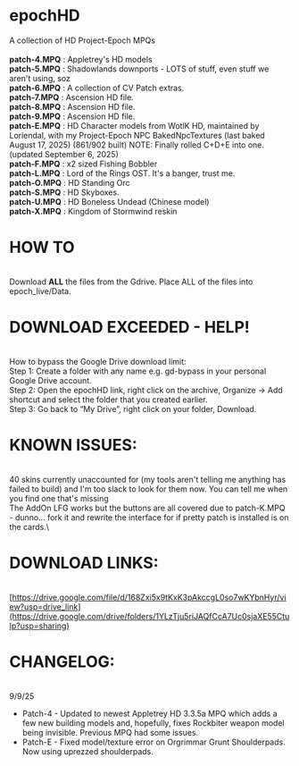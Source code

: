 # epochHD
A collection of HD Project-Epoch MPQs\
\
**patch-4.MPQ** : Appletrey's HD models\
**patch-5.MPQ** : Shadowlands downports  - LOTS of stuff, even stuff we aren't using, soz\
**patch-6.MPQ** : A collection of CV Patch extras.\
**patch-7.MPQ** : Ascension HD file.\
**patch-8.MPQ** : Ascension HD file.\
**patch-9.MPQ** : Ascension HD file.\
**patch-E.MPQ** : HD Character models from WotlK HD, maintained by Loriendal, with my Project-Epoch NPC BakedNpcTextures (last baked August 17, 2025) (861/902 built) NOTE: Finally rolled C+D+E into one. (updated September 6, 2025)\
**patch-F.MPQ** : x2 sized Fishing Bobbler\
**patch-L.MPQ** : Lord of the Rings OST. It's a banger, trust me.\
**patch-O.MPQ** : HD Standing Orc\
**patch-S.MPQ** : HD Skyboxes.\
**patch-U.MPQ** : HD Boneless Undead (Chinese model)\
**patch-X.MPQ** : Kingdom of Stormwind reskin

# HOW TO
\
Download **ALL** the files from the Gdrive. Place ALL of the files into epoch_live/Data.

# DOWNLOAD EXCEEDED - HELP!
\
How to bypass the Google Drive download limit: \
Step 1: Create a folder with any name e.g. gd-bypass in your personal Google Drive account.\
Step 2: Open the epochHD link, right click on the archive, Organize -> Add shortcut and select the folder that you created earlier.\
Step 3: Go back to “My Drive”, right click on your folder, Download.

# KNOWN ISSUES:
\
40 skins currently unaccounted for (my tools aren't telling me anything has failed to build) and I'm too slack to look for them now. You can tell me when you find one that's missing\
The AddOn LFG works but the buttons are all covered due to patch-K.MPQ - dunno... fork it and rewrite the interface for if pretty patch is installed is on the cards.\

# DOWNLOAD LINKS:
\
[https://drive.google.com/file/d/168Zxi5x9tKxK3pAkccgL0so7wKYbnHyr/view?usp=drive_link](https://drive.google.com/drive/folders/1YLzTju5riJAQfCcA7Uc0sjaXE55CtuIp?usp=sharing)

# CHANGELOG:
\
9/9/25
- Patch-4 - Updated to newest Appletrey HD 3.3.5a MPQ which adds a few new building models and, hopefully, fixes Rockbiter weapon model being invisible. Previous MPQ had some issues.
- Patch-E - Fixed model/texture error on Orgrimmar Grunt Shoulderpads. Now using uprezzed shoulderpads.

